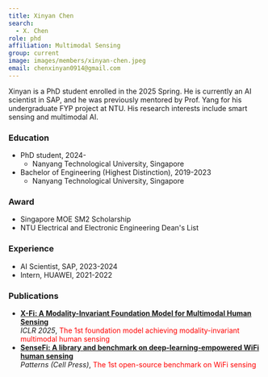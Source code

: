 ```yaml
---
title: Xinyan Chen
search:
  - X. Chen
role: phd
affiliation: Multimodal Sensing
group: current
image: images/members/xinyan-chen.jpeg
email: chenxinyan0914@gmail.com
---
```

 
Xinyan is a PhD student enrolled in the 2025 Spring. He is currently an AI scientist in SAP, and he was previously mentored by Prof. Yang for his undergraduate FYP project at NTU. His research interests include smart sensing and multimodal AI.

### Education
- PhD student, 2024-
  - Nanyang Technological University, Singapore
- Bachelor of Engineering (Highest Distinction), 2019-2023
  - Nanyang Technological University, Singapore

### Award
- Singapore MOE SM2 Scholarship
- NTU Electrical and Electronic Engineering Dean's List

### Experience
- AI Scientist, SAP, 2023-2024
- Intern, HUAWEI, 2021-2022

### Publications
- **<a href="https://xyanchen.github.io/X-Fi/" target="_blank">X-Fi: A Modality-Invariant Foundation Model for Multimodal Human Sensing</a>**    
*ICLR 2025*, <span style="color: red;">The 1st foundation model achieving modality-invariant multimodal human sensing</span>
- **<a href="https://github.com/xyanchen/WiFi-CSI-Sensing-Benchmark" target="_blank">SenseFi: A library and benchmark on deep-learning-empowered WiFi human sensing</a>**    
*Patterns (Cell Press)*, <span style="color: red;">The 1st open-source benchmark on WiFi sensing</span>
